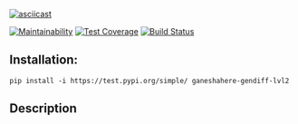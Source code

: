 [![asciicast](https://asciinema.org/a/4nwPZgxeBynyEDgWdZalW04sp.svg)](https://asciinema.org/a/4nwPZgxeBynyEDgWdZalW04sp)

[![Maintainability](https://api.codeclimate.com/v1/badges/ab2ec28011aada3650e0/maintainability)](https://codeclimate.com/github/Ganeshahere/python-project-lvl2/maintainability)
[![Test Coverage](https://api.codeclimate.com/v1/badges/ab2ec28011aada3650e0/test_coverage)](https://codeclimate.com/github/Ganeshahere/python-project-lvl2/test_coverage)
[![Build Status](https://travis-ci.org/Ganeshahere/python-project-lvl2.svg?branch=master)](https://travis-ci.org/Ganeshahere/python-project-lvl2)

## Installation: ##
    pip install -i https://test.pypi.org/simple/ ganeshahere-gendiff-lvl2
## Description ##
